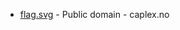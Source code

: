 * [flag.svg](https://commons.wikimedia.org/wiki/File:Songdalen_komm.svg) - Public domain - caplex.no
